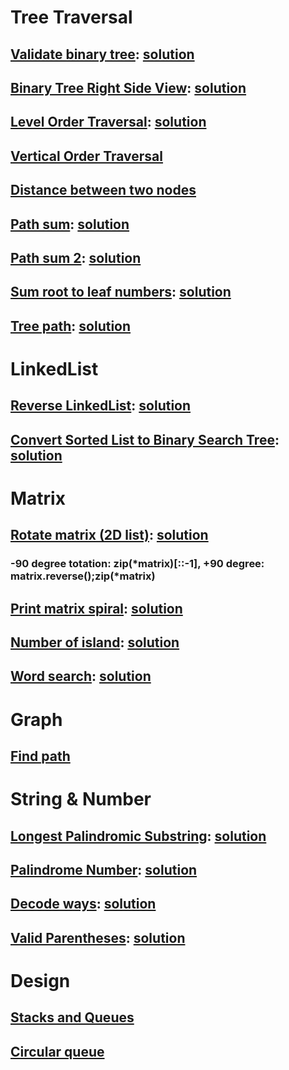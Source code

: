# Tree Traversal

## [Validate binary tree](https://leetcode.com/problems/validate-binary-search-tree/): [solution](https://leetcode.com/problems/validate-binary-search-tree/discuss/32201/Python-solution-with-detailed-explanation)

## [Binary Tree Right Side View](https://leetcode.com/problems/binary-tree-right-side-view/): [solution](https://leetcode.com/problems/binary-tree-right-side-view/discuss/56064/5-9-Lines-Python-48%2B-ms)

## [Level Order Traversal](https://leetcode.com/problems/binary-tree-level-order-traversal): [solution](https://leetcode.com/problems/binary-tree-level-order-traversal/discuss/123287/BFS-beats-100-Python)

## [Vertical Order Traversal](https://www.geeksforgeeks.org/print-binary-tree-vertical-order-set-2/)

## [Distance between two nodes](https://www.geeksforgeeks.org/find-distance-between-two-nodes-of-a-binary-tree/)

## [Path sum](https://leetcode.com/problems/path-sum): [solution](https://leetcode.com/problems/path-sum/discuss/36413/Python-Solution-with-Detailed-Explanation)

## [Path sum 2](https://leetcode.com/problems/path-sum-ii): [solution](https://leetcode.com/problems/path-sum-ii/discuss/36750/Python-Solution-with-Detailed-Explanation)

## [Sum root to leaf numbers](https://leetcode.com/problems/sum-root-to-leaf-numbers): [solution](https://leetcode.com/problems/sum-root-to-leaf-numbers/discuss/41411/Python-Solution-with-Detailed-Explanation)

## [Tree path](https://leetcode.com/problems/binary-tree-paths): [solution](https://leetcode.com/problems/binary-tree-paths/discuss/68329/Python-Solution-with-Detailed-Explanation)

# LinkedList
## [Reverse LinkedList](https://leetcode.com/problems/reverse-linked-list/): [solution](https://leetcode.com/problems/reverse-linked-list/discuss/58338/Python-solution-Simple-Iterative)

## [Convert Sorted List to Binary Search Tree](https://leetcode.com/problems/convert-sorted-list-to-binary-search-tree/): [solution](https://leetcode.com/problems/convert-sorted-list-to-binary-search-tree/discuss/35593/Short-python-solution-based-on-Sorted-Array)

# Matrix
## [Rotate matrix (2D list)](https://leetcode.com/problems/rotate-image/): [solution](https://leetcode.com/problems/rotate-image/discuss/18884/Seven-Short-Solutions-(1-to-7-lines))
### -90 degree totation: zip(*matrix)[::-1], +90 degree: matrix.reverse();zip(*matrix)

## [Print matrix spiral](https://leetcode.com/problems/spiral-matrix/): [solution](https://leetcode.com/problems/spiral-matrix/discuss/20571/1-liner-in-Python-%2B-Ruby)

## [Number of island](https://leetcode.com/problems/number-of-islands/): [solution](https://leetcode.com/problems/number-of-islands/discuss/56340/Python-Simple-DFS-Solution)

## [Word search](https://leetcode.com/problems/word-search/): [solution](https://leetcode.com/problems/word-search/discuss/27660/Python-dfs-solution-with-comments.)

# Graph
## [Find path](https://www.python.org/doc/essays/graphs/)

# String & Number

## [Longest Palindromic Substring](https://leetcode.com/problems/longest-palindromic-substring/): [solution](https://leetcode.com/problems/longest-palindromic-substring/discuss/318929/Python)

## [Palindrome Number](https://leetcode.com/problems/palindrome-number/): [solution](https://leetcode.com/problems/palindrome-number/discuss/5493/Python-solution-with-reverse-integer)

## [Decode ways](https://leetcode.com/problems/decode-ways/): [solution](https://leetcode.com/problems/decode-ways/discuss/240637/Python-solution)

## [Valid Parentheses](https://leetcode.com/problems/valid-parentheses/): [solution](https://leetcode.com/problems/valid-parentheses/discuss/9588/Python-concise-solution-using-stack.)

# Design

## [Stacks and Queues](https://medium.com/@kojinoshiba/data-structures-in-python-series-2-stacks-queues-8e2a1703d67b)

## [Circular queue](https://www.geeksforgeeks.org/circular-queue-set-1-introduction-array-implementation/)
